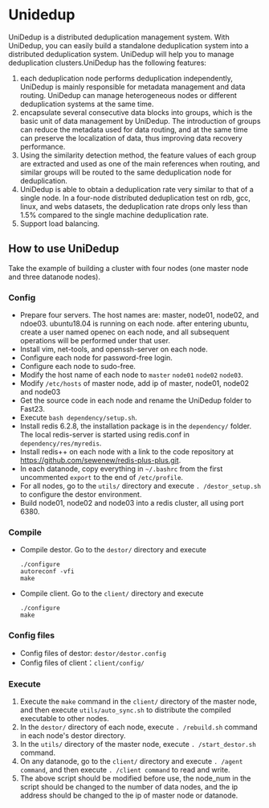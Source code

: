 # Unidedup

UniDedup is a distributed deduplication management system. With UniDedup, you can easily build a standalone deduplication system into a distributed deduplication system. UniDedup will help you to manage deduplication clusters.UniDedup has the following features:
1. each deduplication node performs deduplication independently, UniDedup is mainly responsible for metadata management and data routing. UniDedup can manage heterogeneous nodes or different deduplication systems at the same time.
2. encapsulate several consecutive data blocks into groups, which is the basic unit of data management by UniDedup. The introduction of groups can reduce the metadata used for data routing, and at the same time can preserve the localization of data, thus improving data recovery performance.
3. Using the similarity detection method, the feature values of each group are extracted and used as one of the main references when routing, and similar groups will be routed to the same deduplication node for deduplication.
4. UniDedup is able to obtain a deduplication rate very similar to that of a single node. In a four-node distributed deduplication test on rdb, gcc, linux, and webs datasets, the deduplication rate drops only less than 1.5% compared to the single machine deduplication rate.
5. Support load balancing.
   
## How to use UniDedup
Take the example of building a cluster with four nodes (one master node and three datanode nodes).

### Config
- Prepare four servers. The host names are: master, node01, node02, and ndoe03. ubuntu18.04 is running on each node. after entering ubuntu, create a user named openec on each node, and all subsequent operations will be performed under that user.
- Install vim, net-tools, and openssh-server on each node.
- Configure each node for password-free login.
- Configure each node to sudo-free.
- Modify the host name of each node to `master` `node01` `node02` `node03`.
- Modify `/etc/hosts` of master node, add ip of master, node01, node02 and node03
- Get the source code in each node and rename the UniDedup folder to Fast23.
- Execute `bash dependency/setup.sh`.
- Install redis 6.2.8, the installation package is in the `dependency/` folder. The local redis-server is started using redis.conf in `dependency/res/myredis`.
- Install redis++ on each node with a link to the code repository at https://github.com/sewenew/redis-plus-plus.git.
- In each datanode, copy everything in `~/.bashrc` from the first uncommented `export` to the end of `/etc/profile`.
- For all nodes, go to the `utils/` directory and execute `. /destor_setup.sh` to configure the destor environment.
- Build node01, node02 and node03 into a redis cluster, all using port 6380.
  
### Compile
- Compile destor. Go to the `destor/` directory and execute
  ```
  ./configure
  autoreconf -vfi
  make
  ```
- Compile client. Go to the `client/` directory and execute
  ```
  ./configure
  make
  ```
  
### Config files
- Config files of destor: `destor/destor.config`
- Config files of client：`client/config/`
  
### Execute
1. Execute the `make` command in the `client/` directory of the master node, and then execute `utils/auto_sync.sh` to distribute the compiled executable to other nodes.
2. In the `destor/` directory of each node, execute `. /rebuild.sh` command in each node's destor directory.
3. In the `utils/` directory of the master node, execute `. /start_destor.sh` command.
4. On any datanode, go to the `client/` directory and execute `. /agent command`, and then execute `. /client command` to read and write.
5. The above script should be modified before use, the node_num in the script should be changed to the number of data nodes, and the ip address should be changed to the ip of master node or datanode.
